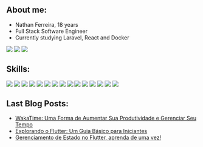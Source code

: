 <!-- ![68747470733a2f2f692e70696e696d672e636f6d2f6f726967696e616c732f63362f33632f61652f63363363616531333434373636663134643964313834653561616665643036352e676966](https://user-images.githubusercontent.com/93049899/204681030-6ce81c5f-85f1-4801-8e93-ab41c30cda9c.jpg) -->

<!--```javascript
let dev = {name: 'Nathan',
age: 18,
nacionality: 'Brazil',
work: 'FullStack developer'
}

console.log(`Hi! I'm ${dev.name}, I'm ${dev.age} years old and i'm from ${dev.nacionality}! 
I'm currently studying to be a ${dev.work}`)
``` -->
<!-- <img src="https://github.com/nahtanPNG/nahtanPNG/assets/93049899/47298db5-3ab5-4d9e-8c2c-b96886531ea8"/> -->

## **About me:**
* Nathan Ferreira, 18 years
* Full Stack Software Engineer
* Currently studying Laravel, React and Docker <br>

<a href="https://linkedin.com/in/devnahtan"><img src="https://img.shields.io/badge/linkedin-1B1B1B?style=for-the-badge&logoColor=FFFFFF&logo=linkedin"/></a>
<a href="https://dev.to/nahtanpng"><img src="https://img.shields.io/badge/dev.to-1B1B1B?style=for-the-badge&logo=devdotto&logoColor=white"/></a>
<a href="mailto:nathan.ferreiira.contato@gmail.com"><img src="https://img.shields.io/badge/email-1B1B1B?logo=gmail&style=for-the-badge&logoColor=FFFFFF"/></a>
  
## **Skills:**
<p align="left"> 
<img src="https://img.shields.io/badge/HTML-1B1B1B?style=for-the-badge&logo=html5&logoColor=white"/>
<img src="https://img.shields.io/badge/CSS-1B1B1B?style=for-the-badge&logo=css3&logoColor=white"/>
<img src="https://img.shields.io/badge/PHP-1B1B1B?style=for-the-badge&logo=php&logoColor=white"/>
<img src="https://img.shields.io/badge/Javascript-1B1B1B?style=for-the-badge&logo=javascript&logoColor=white"/>
<img src="https://img.shields.io/badge/csharp-1B1B1B?style=for-the-badge&logo=csharp&logoColor=white"/>
<img src="https://img.shields.io/badge/C%2B%2B-1B1B1B?style=for-the-badge&logo=c%2B%2B&logoColor=white"/>
<img src="https://img.shields.io/badge/MYSQL-1B1B1B?style=for-the-badge&logo=mysql&logoColor=white"/>
<img src="https://img.shields.io/badge/firebase-1B1B1B?style=for-the-badge&logo=firebase&logoColor=white"/>
<img src="https://img.shields.io/badge/java-1B1B1B?style=for-the-badge&logo=openjdk&logoColor=white"/>
<img src="https://img.shields.io/badge/dart-1B1B1B?style=for-the-badge&logo=dart&logoColor=white"/>
<img src="https://img.shields.io/badge/FLUTTER-1B1B1B?style=for-the-badge&logo=flutter&logoColor=white"/>
<img src="https://img.shields.io/badge/bootstrap-1B1B1B?style=for-the-badge&logo=bootstrap&logoColor=white"/>
<img src="https://img.shields.io/badge/figma-1B1B1B?style=for-the-badge&logo=figma&logoColor=white"/>
<img src="https://img.shields.io/badge/git-1B1B1B?style=for-the-badge&logo=git&logoColor=white"/>
<img src="https://img.shields.io/badge/github-1B1B1B?style=for-the-badge&logo=github&logoColor=white"/>
</p>

## **Last Blog Posts:**

<!-- BLOG-POST-LIST:START -->
- [WakaTime: Uma Forma de Aumentar Sua Produtividade e Gerenciar Seu Tempo](https://dev.to/nahtanpng/wakatime-uma-forma-de-aumentar-sua-produtividade-e-gerenciar-seu-tempo-568p)
- [Explorando o Flutter: Um Guia Básico para Iniciantes](https://dev.to/nahtanpng/explorando-o-flutter-um-guia-basico-para-iniciantes-55l6)
- [Gerenciamento de Estado no Flutter, aprenda de uma vez!](https://dev.to/nahtanpng/gerenciamento-de-estado-no-flutter-aprenda-de-uma-vez-51k8)
<!-- BLOG-POST-LIST:END -->
